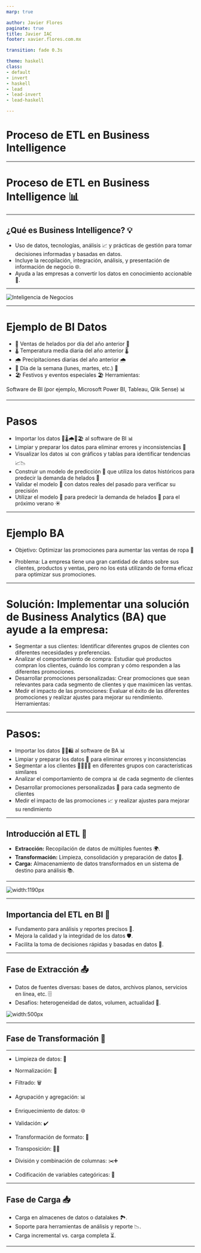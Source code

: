 ```yaml
---
marp: true

author: Javier Flores
paginate: true
title: Javier IAC
footer: xavier.flores.com.mx

transition: fade 0.3s

theme: haskell
class:
- default
- invert
- haskell
- lead
- lead-invert
- lead-haskell

---
```

# Proceso de ETL en Business Intelligence

---
<!-- class: lead-invert -->


# Proceso de ETL en Business Intelligence 📊



---

## ¿Qué es Business Intelligence? 💡

- Uso de datos, tecnologías, análisis 📈 y prácticas de gestión para tomar decisiones informadas y basadas en datos.
- Incluye la recopilación, integración, análisis, y presentación de información de negocio 🌐.
- Ayuda a las empresas a convertir los datos en conocimiento accionable 🔑.
---
![Inteligencia de Negocios](https://www.campusbigdata.com/images/Blogs/DIFERENCIAS-ENTRE-BIG-DATA-BUSINESS-INTELLIGENCI-Y-BUSINESS-ANALYTICS.jpg)

---
<!-- class: lead-haskell -->

# Ejemplo de BI Datos

- 🍦 Ventas de helados por día del año anterior 📅
- 🌡️ Temperatura media diaria del año anterior 🌡️
- 🌧️ Precipitaciones diarias del año anterior 🌧️
- 📅 Día de la semana (lunes, martes, etc.) 📅
- 🏖️ Festivos y eventos especiales 🏖️
Herramientas:

Software de BI (por ejemplo, Microsoft Power BI, Tableau, Qlik Sense) 📊


---
# Pasos
- Importar los datos 🍦🌡️🌧️📅🏖️ al software de BI 📊
- Limpiar y preparar los datos para eliminar errores y inconsistencias 🧼
- Visualizar los datos 📊 con gráficos y tablas para identificar tendencias 📈📉
- Construir un modelo de predicción 🔮 que utiliza los datos históricos para predecir la demanda de helados 🍦
- Validar el modelo 🧪 con datos reales del pasado para verificar su precisión
- Utilizar el modelo 🔮 para predecir la demanda de helados 🍦 para el próximo verano ☀️

---

# Ejemplo BA
+ Objetivo: Optimizar las promociones para aumentar las ventas de ropa 👚

- Problema: La empresa tiene una gran cantidad de datos sobre sus clientes, productos y ventas, pero no los está utilizando de forma eficaz para optimizar sus promociones.

---
# Solución: Implementar una solución de Business Analytics (BA) que ayude a la empresa:

- Segmentar a sus clientes: Identificar diferentes grupos de clientes con diferentes necesidades y preferencias.
- Analizar el comportamiento de compra: Estudiar qué productos compran los clientes, cuándo los compran y cómo responden a las diferentes promociones.
- Desarrollar promociones personalizadas: Crear promociones que sean relevantes para cada segmento de clientes y que maximicen las ventas.
- Medir el impacto de las promociones: Evaluar el éxito de las diferentes promociones y realizar ajustes para mejorar su rendimiento.
Herramientas:
---

# Pasos:

- Importar los datos 👚🛒🛍️ al software de BA 📊
- Limpiar y preparar los datos 🧼 para eliminar errores y inconsistencias
- Segmentar a los clientes 👨‍👩‍👧‍👦 en diferentes grupos con características similares
- Analizar el comportamiento de compra 📊 de cada segmento de clientes
- Desarrollar promociones personalizadas 🤑 para cada segmento de clientes
- Medir el impacto de las promociones 📈 y realizar ajustes para mejorar su rendimiento

---
## Introducción al ETL 🔄

- **Extracción:** Recopilación de datos de múltiples fuentes 🌍.
- **Transformación:** Limpieza, consolidación y preparación de datos 🔧.
- **Carga:** Almacenamiento de datos transformados en un sistema de destino para análisis 📚.
---

![width:1190px](https://blog.bismart.com/hs-fs/hubfs/etl%20que%20es%20y%20en%20qu%C3%A9%20consiste.jpg?width=2777&name=etl%20que%20es%20y%20en%20qu%C3%A9%20consiste.jpg)


---

## Importancia del ETL en BI 💖

- Fundamento para análisis y reportes precisos 🎯.
- Mejora la calidad y la integridad de los datos 🛡️.
- Facilita la toma de decisiones rápidas y basadas en datos 🚀.


---

## Fase de Extracción 📤

- Datos de fuentes diversas: bases de datos, archivos planos, servicios en línea, etc. 🗄️
- Desafíos: heterogeneidad de datos, volumen, actualidad 🚧.

![width:500px](https://www.ferialibromineria.mx/wp-content/uploads/2023/11/image-2-1024x791.png)

---

## Fase de Transformación 🔨

---

- Limpieza de datos: 🧹

- Normalización: 🔧

- Filtrado: 🗑️


- Agrupación y agregación: 📊

- Enriquecimiento de datos: 🌐

- Validación: ✔️


- Transformación de formato: 🔄

- Transposición: 🔄🔀

- División y combinación de columnas: ✂️➕

- Codificación de variables categóricas: 🔢
---

## Fase de Carga 📥

- Carga en almacenes de datos o datalakes 🏞️.
- Soporte para herramientas de análisis y reporte 📉.
- Carga incremental vs. carga completa ⏳.


---

